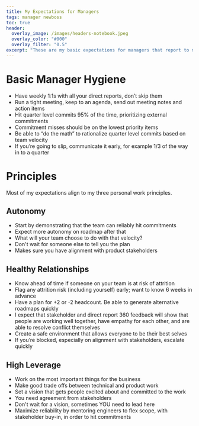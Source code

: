 ```yaml
---
title: My Expectations for Managers
tags: manager newboss
toc: true
header:
  overlay_image: /images/headers-notebook.jpeg
  overlay_color: "#000"
  overlay_filter: "0.5"
excerpt: "These are my basic expectations for managers that report to me"
---
```


# Basic Manager Hygiene

- Have weekly 1:1s with all your direct reports, don’t skip them
- Run a tight meeting, keep to an agenda, send out meeting notes and action items
- Hit quarter level commits 95% of the time, prioritizing external commitments
- Commitment misses should be on the lowest priority items
- Be able to “do the math” to rationalize quarter level commits based on team velocity
- If you’re going to slip, communicate it early, for example 1/3 of the way in to a quarter


# Principles

Most of my expectations align to my three personal work principles.

## Autonomy

- Start by demonstrating that the team can reliably hit commitments
- Expect more autonomy on roadmap after that
- What will your team choose to do with that velocity?
- Don't wait for someone else to tell you the plan
- Makes sure you have alignment with product stakeholders

## Healthy Relationships

- Know ahead of time if someone on your team is at risk of attrition
- Flag any attrition risk (including yourself) early; want to know 6 weeks in advance
- Have a plan for +2 or -2 headcount. Be able to generate alternative roadmaps quickly
- I expect that stakeholder and direct report 360 feedback will show that people are working well together, have empathy for each other, and are able to resolve conflict themselves
- Create a safe environment that allows everyone to be their best selves
- If you’re blocked, especially on alignment with stakeholders, escalate quickly

## High Leverage

- Work on the most important things for the business
- Make good trade offs between technical and product work
- Set a vision that gets people excited about and committed to the work
- You need agreement from stakeholders
- Don't wait for a vision, sometimes YOU need to lead here
- Maximize reliability by mentoring engineers to flex scope, with stakeholder buy-in, in order to hit commitments
